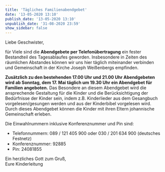 ```yaml
---
title: 'Tägliches Familienabendgebet'
date: '13-05-2020 13:10'
publish_date: '13-05-2020 13:10'
unpublish_date: '31-08-2020 23:59'
show_sidebar: false
---
```


Liebe Geschwister,

für Viele sind die **Abendgebete per Telefonübertragung** ein fester Bestandteil des Tagesablaufes geworden. Insbesondere in Zeiten des räumlichen Abstandes können wir uns hier täglich miteinander verbinden und Gemeinschaft in der Kirche Joseph Weißenbergs empfinden.

**Zusätzlich zu den bestehenden 17.00 Uhr und 21.00 Uhr Abendgebeten wird ab Sonntag, dem 17. Mai täglich um 19.30 Uhr ein Abendgebet für Familien angeboten.** Das Besondere an diesem Abendgebet wird die ansprechende Gestaltung  für die Kinder und die Berücksichtigung der Bedürfnisse der Kinder sein, indem z.B. Kinderlieder aus dem Gesangbuch vorgelesen/gesungen werden und aus der Kinderbibel vorgelesen wird. Durch dieses Abendgebet können die Kinder mit ihren Eltern johannische Gemeinschaft erleben.

Die Einwahlnummern inklusive Konferenznummer und Pin sind:
* Telefonnummern: 089 / 121 405 900 oder 030 / 201 634 900 (deutsches Festnetz)
* Konferenznummer: 92885 
* Pin: 24081855

Ein herzliches Gott zum Gruß,<br>
Eure Kinderleitung